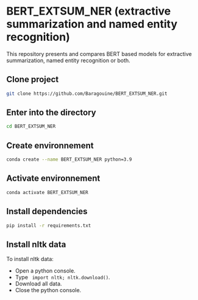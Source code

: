 # BERT_EXTSUM_NER (extractive summarization and named entity recognition)
This repository presents and compares BERT based models for extractive summarization, named entity recognition or both.  

## Clone project
```bash
git clone https://github.com/Baragouine/BERT_EXTSUM_NER.git
```

## Enter into the directory
```bash
cd BERT_EXTSUM_NER
```

## Create environnement
```bash
conda create --name BERT_EXTSUM_NER python=3.9
```

## Activate environnement
```bash
conda activate BERT_EXTSUM_NER
```

## Install dependencies
```bash
pip install -r requirements.txt
```

## Install nltk data
To install nltk data:
  - Open a python console.
  - Type ``` import nltk; nltk.download()```.
  - Download all data.
  - Close the python console.



